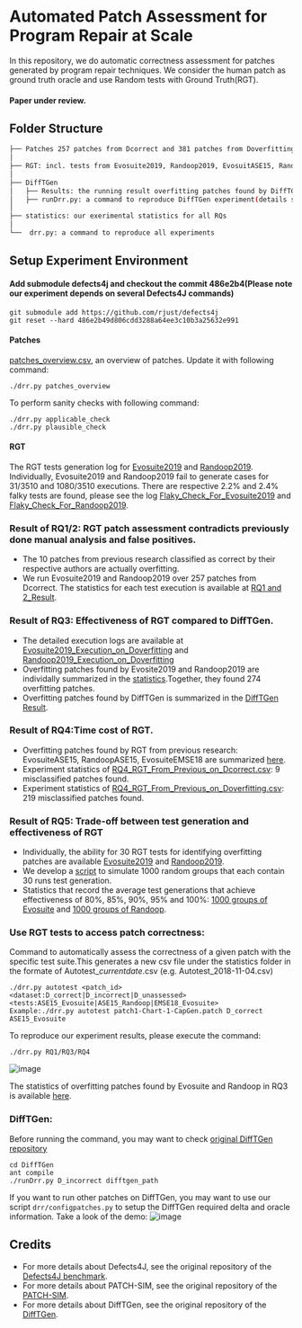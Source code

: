 # Automated Patch Assessment for Program Repair at Scale
In this repository, we do automatic correctness assessment for patches generated by program repair techniques. We consider the human patch as ground truth oracle and use Random tests with Ground Truth(RGT).

#### Paper under review.

## Folder Structure
 ```bash
├── Patches 257 patches from Dcorrect and 381 patches from Doverfitting
│ 
├── RGT: incl. tests from Evosuite2019, Randoop2019, EvosuitASE15, RandoopASE15 and EvosuiteEMSE18
│   
├── DiffTGen
│   ├── Results: the running result overfitting patches found by DiffTGen. 
│   ├── runDrr.py: a command to reproduce DiffTGen experiment(details see below)
│ 
├── statistics: our exerimental statistics for all RQs
│ 
└──  drr.py: a command to reproduce all experiments
```


## Setup Experiment Environment

#### Add submodule defects4j and checkout the commit 486e2b4(Please note our experiment depends on several Defects4J commands)
```
git submodule add https://github.com/rjust/defects4j
git reset --hard 486e2b49d806cdd3288a64ee3c10b3a25632e991
```
#### Patches
[patches_overview.csv](https://github.com/kth-tcs/defects4-repair-reloaded/blob/master/statistics/patches_overview.csv), an overview of patches. Update it with following command:
```
./drr.py patches_overview
```
To perform sanity checks with following command:

```
./drr.py applicable_check
./drr.py plausible_check
```


#### RGT

The RGT tests generation log for [Evosuite2019](https://github.com/kth-tcs/defects4j-repair-reloaded/blob/master/statistics/RGT_Evosuite2019_Generation_Log.csv) and [Randoop2019](https://github.com/kth-tcs/defects4j-repair-reloaded/blob/master/statistics/RGT_Randoop2019_Generation_Log.csv). Individually, Evosuite2019 and Randoop2019 fail to generate cases for 31/3510  and 1080/3510 executions. There are respective 2.2% and 2.4% falky tests are found, please see the log [Flaky_Check_For_Evosuite2019](https://github.com/kth-tcs/defects4j-repair-reloaded/blob/master/statistics/RGT_Evosuite2019_Flaky_Check.csv) and [Flaky_Check_For_Randoop2019](https://github.com/kth-tcs/defects4j-repair-reloaded/blob/master/statistics/RGT_Randoop2019_Flaky_Check.csv).


### Result of RQ1/2: RGT patch assessment contradicts previously done manual analysis and false positives.
* The 10 patches from previous research classified as correct by their respective authors are actually overfitting.
* We run Evosuite2019 and Randoop2019 over 257 patches from Dcorrect. The statistics for each test execution is available at [RQ1 and 2_Result](https://github.com/kth-tcs/defects4j-repair-reloaded/blob/master/statistics/RG1-2_Result.csv).

### Result of RQ3: Effectiveness of RGT compared to DiffTGen.
* The detailed execution logs are available at [Evosuite2019_Execution_on_Doverfitting](https://github.com/kth-tcs/defects4j-repair-reloaded/blob/master/statistics/RQ3-Evosuite2019-Result.txt) and [Randoop2019_Execution_on_Doverfitting](https://github.com/kth-tcs/defects4j-repair-reloaded/blob/master/statistics/RQ3-Randoop2019-Result.txt)
* Overfitting patches found by Evosite2019 and Randoop2019 are individally summarized in the [statistics](https://github.com/kth-tcs/defects4j-repair-reloaded/blob/master/statistics/RQ3_Overfitting_Patches.csv).Together, they found 274 overfitting patches. 
* Overfitting patches found by DiffTGen is summarized in the [DiffTGen Result](https://github.com/kth-tcs/defects4j-repair-reloaded/blob/master/DiffTGen/Result.csv).

### Result of RQ4:Time cost of RGT.
* Overfitting patches found by RGT from previous research: EvosuiteASE15, RandoopASE15, EvosuiteEMSE18 are summarized [here](https://github.com/kth-tcs/defects4j-repair-reloaded/blob/master/statistics/RQ4_Patches_Found_by_Previous_RGT.csv).
* Experiment statistics of [RQ4_RGT_From_Previous_on_Dcorrect.csv](https://github.com/kth-tcs/defects4j-repair-reloaded/blob/master/statistics/RQ4_RGT_From_Previous_on_Dcorrect.csv): 9 misclassified patches found. 
* Experiment statistics of [RQ4_RGT_From_Previous_on_Doverfitting.csv](https://github.com/kth-tcs/defects4j-repair-reloaded/blob/master/statistics/RQ4_RGT_From_Previous_on_Doverfitting.csv): 219 misclassified patches found. 

### Result of RQ5: Trade-off between test generation and effectiveness of RGT
* Individually, the ability for 30 RGT tests for identifying overfitting patches are available [Evosuite2019](https://github.com/kth-tcs/defects4j-repair-reloaded/blob/master/statistics/RQ5-Evosuite_Raw_Statistics.txt) and [Randoop2019](https://github.com/kth-tcs/defects4j-repair-reloaded/blob/master/statistics/RQ5-Randoop_Raw_Statistics.csv).
* We develop a [script](https://github.com/kth-tcs/defects4j-repair-reloaded/blob/master/statistics/RQ5-randomness-script.py) to simulate 1000 random groups that each contain 30 runs test generation. 
* Statistics that record the average test generations that achieve effectiveness of 80%, 85%, 90%, 95% and 100%: [1000 groups of Evosuite](https://github.com/kth-tcs/defects4j-repair-reloaded/blob/master/statistics/RQ5-1000-groups-evosuite.csv) and [1000 groups of Randoop](https://github.com/kth-tcs/defects4j-repair-reloaded/blob/master/statistics/RQ5-1000-groups-randoop.csv).










### Use RGT tests to access patch correctness:
Command to automatically assess the correctness of a given patch with the specific test suite.This generates a new csv file under the statistics folder in the formate of Autotest_*currentdate*.csv (e.g. Autotest_2018-11-04.csv)

```
./drr.py autotest <patch_id> <dataset:D_correct|D_incorrect|D_unassessed> <tests:ASE15_Evosuite|ASE15_Randoop|EMSE18_Evosuite>
Example:./drr.py autotest patch1-Chart-1-CapGen.patch D_correct ASE15_Evosuite

```
To reproduce our experiment results, please execute the command:
```
./drr.py RQ1/RQ3/RQ4
```
![image](https://github.com/kth-tcs/defects4j-repair-reloaded/blob/master/DRR/RGT.gif)

The statistics of overfitting patches found by Evosuite and Randoop in RQ3 is available [here](https://github.com/kth-tcs/defects4j-repair-reloaded/blob/master/statistics/Overfitting%20Patches%20Found%20in%20RQ3.csv).
### DiffTGen:
Before running the command, you may want to check [original DiffTGen repository](https://github.com/qixin5/DiffTGen)
```
cd DiffTGen
ant compile
./runDrr.py D_incorrect difftgen_path
```
If you want to run other patches on DiffTGen, you may want to use our script ```drr/configpatches.py``` to setup the DiffTGen required delta and oracle information. Take a look of the demo:
![image](https://github.com/kth-tcs/defects4j-repair-reloaded/blob/master/DiffTGen/DiffTgenDemo.gif)




## Credits

* For more details about Defects4J, see the original repository of the [Defects4J benchmark](https://github.com/rjust/defects4j).
* For more details about PATCH-SIM, see the original repository of the [PATCH-SIM](https://github.com/Ultimanecat/DefectRepairing).
* For more details about DiffTGen, see the original repository of the [DiffTGen](https://github.com/qixin5/DiffTGen).


